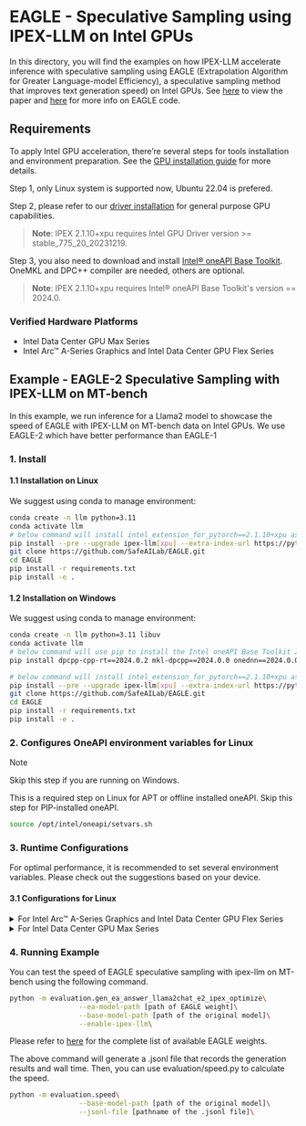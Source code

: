 # EAGLE - Speculative Sampling using IPEX-LLM on Intel GPUs
In this directory, you will find the examples on how IPEX-LLM accelerate inference with speculative sampling using EAGLE (Extrapolation Algorithm for Greater Language-model Efficiency), a speculative sampling method that improves text generation speed) on Intel GPUs. See [here](https://arxiv.org/abs/2401.15077) to view the paper and [here](https://github.com/SafeAILab/EAGLE) for more info on EAGLE code.

## Requirements
To apply Intel GPU acceleration, there’re several steps for tools installation and environment preparation. See the [GPU installation guide](https://ipex-llm.readthedocs.io/en/latest/doc/LLM/Overview/install_gpu.html) for more details.

Step 1, only Linux system is supported now, Ubuntu 22.04 is prefered.

Step 2, please refer to our [driver installation](https://dgpu-docs.intel.com/driver/installation.html) for general purpose GPU capabilities.
> **Note**: IPEX 2.1.10+xpu requires Intel GPU Driver version >= stable_775_20_20231219.

Step 3, you also need to download and install [Intel® oneAPI Base Toolkit](https://www.intel.com/content/www/us/en/developer/tools/oneapi/base-toolkit-download.html). OneMKL and DPC++ compiler are needed, others are optional.
> **Note**: IPEX 2.1.10+xpu requires Intel® oneAPI Base Toolkit's version == 2024.0.

### Verified Hardware Platforms

- Intel Data Center GPU Max Series
- Intel Arc™ A-Series Graphics and Intel Data Center GPU Flex Series

## Example - EAGLE-2 Speculative Sampling with IPEX-LLM on MT-bench
In this example, we run inference for a Llama2 model to showcase the speed of EAGLE with IPEX-LLM on MT-bench data on Intel GPUs.
We use EAGLE-2 which have better performance than EAGLE-1

### 1. Install
#### 1.1 Installation on Linux
We suggest using conda to manage environment:
```bash
conda create -n llm python=3.11
conda activate llm
# below command will install intel_extension_for_pytorch==2.1.10+xpu as default
pip install --pre --upgrade ipex-llm[xpu] --extra-index-url https://pytorch-extension.intel.com/release-whl/stable/xpu/us/
git clone https://github.com/SafeAILab/EAGLE.git
cd EAGLE
pip install -r requirements.txt
pip install -e .
```

#### 1.2 Installation on Windows
We suggest using conda to manage environment:
```bash
conda create -n llm python=3.11 libuv
conda activate llm
# below command will use pip to install the Intel oneAPI Base Toolkit 2024.0
pip install dpcpp-cpp-rt==2024.0.2 mkl-dpcpp==2024.0.0 onednn==2024.0.0

# below command will install intel_extension_for_pytorch==2.1.10+xpu as default
pip install --pre --upgrade ipex-llm[xpu] --extra-index-url https://pytorch-extension.intel.com/release-whl/stable/xpu/us/
git clone https://github.com/SafeAILab/EAGLE.git
cd EAGLE
pip install -r requirements.txt
pip install -e .
```

### 2. Configures OneAPI environment variables for Linux

> [!NOTE]
> Skip this step if you are running on Windows.

This is a required step on Linux for APT or offline installed oneAPI. Skip this step for PIP-installed oneAPI.

```bash
source /opt/intel/oneapi/setvars.sh
```

### 3. Runtime Configurations
For optimal performance, it is recommended to set several environment variables. Please check out the suggestions based on your device.
#### 3.1 Configurations for Linux
<details>

<summary>For Intel Arc™ A-Series Graphics and Intel Data Center GPU Flex Series</summary>

```bash
export USE_XETLA=OFF
export SYCL_PI_LEVEL_ZERO_USE_IMMEDIATE_COMMANDLISTS=1
export SYCL_CACHE_PERSISTENT=1
```

</details>
<details>

<summary>For Intel Data Center GPU Max Series</summary>

```bash
export LD_PRELOAD=${LD_PRELOAD}:${CONDA_PREFIX}/lib/libtcmalloc.so
export SYCL_PI_LEVEL_ZERO_USE_IMMEDIATE_COMMANDLISTS=1
export SYCL_CACHE_PERSISTENT=1
export ENABLE_SDP_FUSION=1
```
> Note: Please note that `libtcmalloc.so` can be installed by `conda install -c conda-forge -y gperftools=2.10`.
</details>

### 4. Running Example
You can test the speed of EAGLE speculative sampling with ipex-llm on MT-bench using the following command.
```bash
python -m evaluation.gen_ea_answer_llama2chat_e2_ipex_optimize\
                 --ea-model-path [path of EAGLE weight]\
                 --base-model-path [path of the original model]\
                 --enable-ipex-llm\
```
Please refer to [here](https://github.com/SafeAILab/EAGLE#eagle-weights) for the complete list of available EAGLE weights.

The above command will generate a .jsonl file that records the generation results and wall time. Then, you can use evaluation/speed.py to calculate the speed.
```bash
python -m evaluation.speed\
                 --base-model-path [path of the original model]\
                 --jsonl-file [pathname of the .jsonl file]\
```


